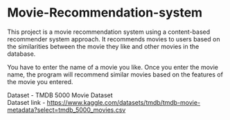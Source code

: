 # Movie-Recommendation-system

This project is a movie recommendation system using a content-based recommender system approach. It recommends movies to users based on the similarities between the movie they like and other movies in the database.

You have to enter the name of a movie you like. Once you enter the movie name, the program will recommend similar movies based on the features of the movie you entered.


Dataset - TMDB 5000 Movie Dataset  
Dataset link - https://www.kaggle.com/datasets/tmdb/tmdb-movie-metadata?select=tmdb_5000_movies.csv
